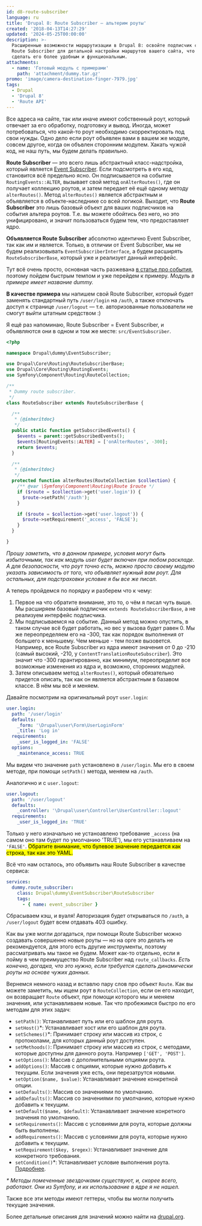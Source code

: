 ```yaml
---
id: d8-route-subscriber
language: ru
title: 'Drupal 8: Route Subscriber — альтерим роуты'
created: '2018-04-13T14:27:29'
updated: '2024-05-25T00:00:00'
description: >-
  Расширенные возможности маршрутизации в Drupal 8: освойте подписчик события
  Route Subscriber для детальной настройки маршрутов вашего сайта, что позволит
  сделать его более удобным и функциональным.
attachments:
  - name: 'Готовый модуль с примерами'
    path: 'attachment/dummy.tar.gz'
promo: 'image/camera-destination-finger-7979.jpg'
tags:
  - Drupal
  - 'Drupal 8'
  - 'Route API'
---
```


Все адреса на сайте, так или иначе имеют собственный роут, который отвечает за
его обработку, подготовку и вывод. Иногда, может потребоваться, что какой-то
роут необходимо скорректировать под свои нужды. Одно дело если роут объявлен
вами в вашем же модуле, совсем другое, когда он объвлен сторонним модулем.
Хакать чужой код, не наш путь, мы будем делать правильно.

**Route Subscriber** — это всего лишь абстрактный класс-надстройка, который
является [Event Subscriber][d8-events]. Если подсмотреть в его код, становится
всё предельно ясно. Он подписывается на событие `RoutingEvents::ALTER`, вызывает
свой метод `onAlterRoutes()`, где он получает коллекцию роутов, и затем передает
её ещё одному методу `alterRoutes()`. Метод `alterRoutes()` является абстрактным
и объявляется в объекте-наследнике со всей логикой. Выходит, что **Route
Subscriber** это лишь базовый объект для ваших подписчиков на события альтера
роутов. Т.е. вы можете обойтись без него, но это унифицировано, и значит
пользоваться будем тем, что предоставляет ядро.

**Объявляется Route Subscriber** абсолютно идентично Event Subscriber, так как
им и является. Только, в отличии от Event Subscriber, мы не будем
реализовывать `EventSubscriberInterface`, а будем
расширять `RouteSubscriberBase`, который уже и реализует данный интерфейс.

Тут всё очень просто, основная часть
разжевана [в статье про события][d8-events], поэтому пойдем быстрым темпом и уже
перейдем к примеру. _Модуль в примере имеет название dummy._

**В качестве примера** мы напишем свой Route Subscriber, который будет заменять
стандартный путь `/user/login` на `/auth`, а также отключать доступ к
странице `/user/logout` — т.е. авторизованные пользователи не смогут выйти
штатным средством :)

Я ещё раз напоминаю, Route Subscriber = Event Subscriber, и объявляются они в
одном и том же месте: `src/EventSubscriber`.

```php {"header":"src/EventSubscriber/RouteSubscriber.php"}
<?php

namespace Drupal\dummy\EventSubscriber;

use Drupal\Core\Routing\RouteSubscriberBase;
use Drupal\Core\Routing\RoutingEvents;
use Symfony\Component\Routing\RouteCollection;

/**
 * Dummy route subscriber.
 */
class RouteSubscriber extends RouteSubscriberBase {

  /**
   * {@inheritdoc}
   */
  public static function getSubscribedEvents() {
    $events = parent::getSubscribedEvents();
    $events[RoutingEvents::ALTER] = ['onAlterRoutes', -300];
    return $events;
  }

  /**
   * {@inheritdoc}
   */
  protected function alterRoutes(RouteCollection $collection) {
    /** @var \Symfony\Component\Routing\Route $route */
    if ($route = $collection->get('user.login')) {
      $route->setPath('/auth');
    }

    if ($route = $collection->get('user.logout')) {
      $route->setRequirement('_access', 'FALSE');
    }
  }

}
```

_Прошу заметить, что в данном примере, условия могут быть избыточными, так как
модуль user будет включен при любом раскладе. А для безопасности, что роут точно
есть, можно просто своему модулю указать зависимость от того, что объявляет
нужный вам роут. Для остальных, для подстраховки условие я бы все же писал._

А теперь пройдемся по порядку и разберем что к чему:

1. Первое на что обратите внимание, это то, о чём я писал чуть выше. Мы
   расширяем базовый подписчик `extends RouteSubscriberBase`, а не реализуем
   интерфейс подписчика.
2. Мы подписываемся на событие. Данный метод можно опустить, в таком случае всё
   будет работать, но вес у вызова будет равен 0. Мы же переопределяем его на
   -300, так как порядок выполнения от большего к меньшему. Чем меньше - тем
   позже вызовется. Например, все Route Subscriber из ядра имеют значения от 0
   до -210 (самый высокий, -210, у `ContentTranslationRouteSubscriber`). Это
   значит что -300 гарантированно, как минимум, переопределит все возможные
   изменения из ядра и, возможно, сторонних модулей.
3. Затем описываем метод `alterRoutes()`, который обязательно придется описать,
   так как он является абстрактным в базавом классе. В нём мы всё и меняем.

Давайте посмотрим на оригинальный роут `user.login`:

```yaml {"header":"core/modules/user/user.routing.yml"}
user.login:
  path: '/user/login'
  defaults:
    _form: '\Drupal\user\Form\UserLoginForm'
    _title: 'Log in'
  requirements:
    _user_is_logged_in: 'FALSE'
  options:
    _maintenance_access: TRUE
```

Мы видем что значение `path` установлено в `/user/login`. Мы его в своем методе,
при помощи `setPath()` метода, меняем на `/auth`.

Аналогично и с `user.logout`:

```yaml {"header":"core/modules/user/user.routing.yml"}
user.logout:
  path: '/user/logout'
  defaults:
    _controller: '\Drupal\user\Controller\UserController::logout'
  requirements:
    _user_is_logged_in: 'TRUE'
```

Только у него изначально не устаноавлено требование `_access` (на самом оно там
будет по умолчанию 'TRUE'), мы его устанавливаем на `'FALSE'`. <mark>Обратите
внимание, что булевое значение передается как строка, так как это YAML.</mark>

Всё что нам осталось, это объявить наш Route Subscriber в качестве сервиса:

```yaml {"header":"dummy.services.yml"}
services:
  dummy.route_subscriber:
    class: Drupal\dummy\EventSubscriber\RouteSubscriber
    tags:
      - { name: event_subscriber }
```

Сбрасываем кэш, и вуаля! Авторизация будет открываться по `/auth`,
а `/user/logout` будет всем отдавать 403 ошибку.

Как вы уже могли догадаться, при помощи Route Subscriber можно создавать
совершенно новые роуты — но на орге это делать не рекомендуется, для этого есть
другие инструменты, поэтому рассматривать мы такое не будем. Может как-то
отдельно, если я пойму в чем преимущество Route Subscriber
над `route_callbacks`. _Есть конечно, догадка, что это нужно, если требуется
сделать динамически роуты на основе чужих данных._

Вернемся немного назад и вставлю пару слов про объект `Route`. Как вы можете
заметить, мы ищем роут в `RouteCollection`, если он его находит, он
возвращает `Route` объект, при помощи которого мы и меняем значения, или
устанавливаем новые. Так что пробежимся быстро по его методам для этих задач:

- `setPath()`: Устанавливает путь или его шаблон для роута.
- `setHost()`*: Устанавливает хост или его шаблон для роута.
- `setSchemes()`*: Принимает строку или массив из строк, с протоколами, для
  которых данный роут доступен.
- `setMethoods()`: Принимает строку или массив из строк, с методами, которые
  доступны для данного роута. Например `['GET', 'POST']`.
- `setOptions()`: Массив с дополнительными опциями роута.
- `addOptions()`: Массив с опциями, которые нужно добавить к текущим. Если
  значения уже есть, они перезатрутся новыми.
- `setOption($name, $value)`: Устанавливает значение конкретной опции.
- `setDefaults()`: Массив со значениями по умолчанию.
- `addDefaults()`: Массив со значениями по умолчанию, которые нужно добавить к
  текущим.
- `setDefault($name, $default)`: Устанавливает значение конретного значения по
  умолчанию.
- `setRequirements()`: Массив с условиями для роута, которые должны быть
  выполнены.
- `addRequirements()`: Массив с условиями для роута, которые нужно добавить к
  текущим.
- `setRequirement($key, $regex)`: Устанавливает значение для конкретного
  требования.
- `setCondition()`*: Устанавливает условие выполнения
  роута. [Подробнее](https://symfony.com/doc/current/routing/conditions.html).

_* Методы помеченные звездочками существуют, и, скорее всего, работают. Они из
Symfony, и их использование в ядре я не нашел._

Также все эти методы имеют геттеры, чтобы вы могли получить текущие значения.

Более детальные описания для значений можно найти
на [drupal.org](https://www.drupal.org/docs/8/api/routing-system/structure-of-routes).

[d8-events]: ../../../../2018/04/10/d8-events/index.ru.md
